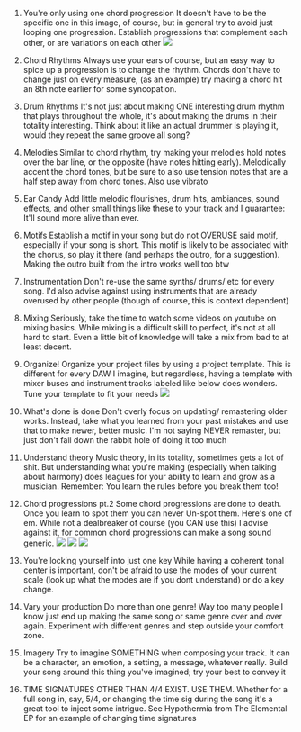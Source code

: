 1) You're only using one chord progression
It doesn't have to be the specific one in this image, of course, but in general try to avoid just looping one progression. Establish progressions that complement each other, or are variations on each other
![](https://pbs.twimg.com/media/Fm7O3WHX0AM_tX-?format=png&name=medium)

2) Chord Rhythms
Always use your ears of course, but an easy way to spice up a progression is to change the rhythm. Chords don't have to change just on every measure, (as an example) try making a chord hit an 8th note earlier for some syncopation.

3) Drum Rhythms
It's not just about making ONE interesting drum rhythm that plays throughout the whole, it's about making the drums in their totality interesting. Think about it like an actual drummer is playing it, would they repeat the same groove all song?

4) Melodies
Similar to chord rhythm, try making your melodies hold notes over the bar line, or the opposite (have notes hitting early). Melodically accent the chord tones, but be sure to also use tension notes that are a half step away from chord tones. Also use vibrato

5) Ear Candy
Add little melodic flourishes, drum hits, ambiances, sound effects, and other small things like these to your track and I guarantee: It'll sound more alive than ever.

6) Motifs
Establish a motif in your song but do not OVERUSE said motif, especially if your song is short. This motif is likely to be associated with the chorus, so play it there (and perhaps the outro, for a suggestion).
Making the outro built from the intro works well too btw

7) Instrumentation
Don't re-use the same synths/ drums/ etc for every song. I'd also advise against using instruments that are already overused by other people (though of course, this is context dependent)

8) Mixing
Seriously, take the time to watch some videos on youtube on mixing basics. While mixing is a difficult skill to perfect, it's not at all hard to start. Even a little bit of knowledge will take a mix from bad to at least decent.

9) Organize!
Organize your project files by using a project template. This is different for every DAW I imagine, but regardless, having a template with mixer buses and instrument tracks labeled like below does wonders. Tune your template to fit your needs
![](https://pbs.twimg.com/media/Fm7SEA-XEAAL88z?format=jpg&name=large)

10) What's done is done
Don't overly focus on updating/ remastering older works. Instead, take what you learned from your past mistakes and use that to make newer, better music. I'm not saying NEVER remaster, but just don't fall down the rabbit hole of doing it too much

11) Understand theory
Music theory, in its totality, sometimes gets a lot of shit. But understanding what you're making (especially when talking about harmony) does leagues for your ability to learn and grow as a musician. Remember: You learn the rules before you break them too!

12) Chord progressions pt.2
Some chord progressions are done to death. Once you learn to spot them you can never Un-spot them. Here's one of em. While not a dealbreaker of course (you CAN use this) I advise against it, for common chord progressions can make a song sound generic.
![](https://pbs.twimg.com/media/Fm7VAJ4XkAQ-vZj?format=png&name=medium)
![](https://pbs.twimg.com/media/Fm7jVxFWAAMWFK7?format=png&name=large)
![](https://pbs.twimg.com/media/Fm7jexNWAA0KfOk?format=png&name=medium)

13) You're locking yourself into just one key
While having a coherent tonal center is important, don't be afraid to use the modes of your current scale (look up what the modes are if you dont understand) or do a key change.

14) Vary your production
Do more than one genre! Way too many people I know just end up making the same song or same genre over and over again. Experiment with different genres and step outside your comfort zone.

15) Imagery
Try to imagine SOMETHING when composing your track. It can be a character, an emotion, a setting, a message, whatever really. Build your song around this thing you've imagined; try your best to convey it

16) TIME SIGNATURES OTHER THAN 4/4 EXIST. USE THEM.
Whether for a full song in, say, 5/4, or changing the time sig during the song it's a great tool to inject some intrigue. See Hypothermia from The Elemental EP for an example of changing time signatures